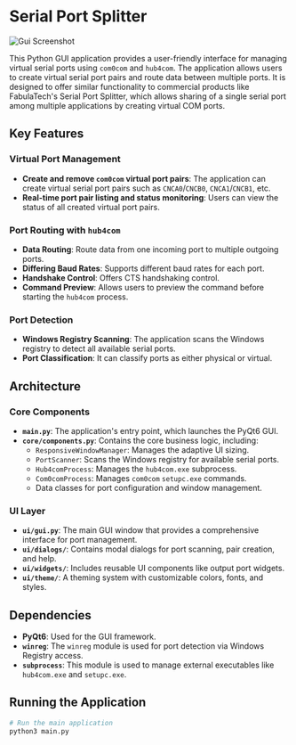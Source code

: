 # Serial Port Splitter


![Gui Screenshot](https://github.com/user-attachments/assets/c786b7ff-0a16-43d5-8d2b-11b965b4bafe)




This Python GUI application provides a user-friendly interface for managing virtual serial ports using `com0com` and `hub4com`. The application allows users to create virtual serial port pairs and route data between multiple ports. It is designed to offer similar functionality to commercial products like FabulaTech's Serial Port Splitter, which allows sharing of a single serial port among multiple applications by creating virtual COM ports.

## Key Features

### Virtual Port Management

* **Create and remove `com0com` virtual port pairs**: The application can create virtual serial port pairs such as `CNCA0`/`CNCB0`, `CNCA1`/`CNCB1`, etc.
* **Real-time port pair listing and status monitoring**: Users can view the status of all created virtual port pairs.

### Port Routing with `hub4com`

* **Data Routing**: Route data from one incoming port to multiple outgoing ports.
* **Differing Baud Rates**: Supports different baud rates for each port.
* **Handshake Control**: Offers CTS handshaking control.
* **Command Preview**: Allows users to preview the command before starting the `hub4com` process.

### Port Detection

* **Windows Registry Scanning**: The application scans the Windows registry to detect all available serial ports.
* **Port Classification**: It can classify ports as either physical or virtual.

## Architecture

### Core Components

* **`main.py`**: The application's entry point, which launches the PyQt6 GUI.
* **`core/components.py`**: Contains the core business logic, including:
    * `ResponsiveWindowManager`: Manages the adaptive UI sizing.
    * `PortScanner`: Scans the Windows registry for available serial ports.
    * `Hub4comProcess`: Manages the `hub4com.exe` subprocess.
    * `Com0comProcess`: Manages `com0com` `setupc.exe` commands.
    * Data classes for port configuration and window management.

### UI Layer

* **`ui/gui.py`**: The main GUI window that provides a comprehensive interface for port management.
* **`ui/dialogs/`**: Contains modal dialogs for port scanning, pair creation, and help.
* **`ui/widgets/`**: Includes reusable UI components like output port widgets.
* **`ui/theme/`**: A theming system with customizable colors, fonts, and styles.

## Dependencies

* **PyQt6**: Used for the GUI framework.
* **`winreg`**: The `winreg` module is used for port detection via Windows Registry access.
* **`subprocess`**: This module is used to manage external executables like `hub4com.exe` and `setupc.exe`.

## Running the Application

```bash
# Run the main application
python3 main.py
